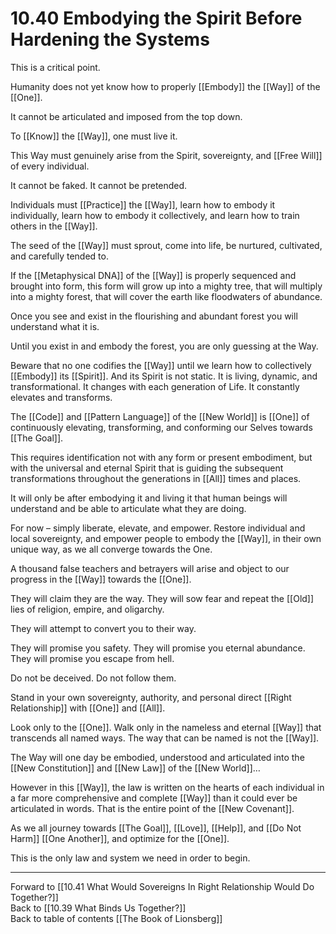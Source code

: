 # 10.40 Embodying the Spirit Before Hardening the Systems

This is a critical point.

Humanity does not yet know how to properly [[Embody]] the [[Way]] of the [[One]].  

It cannot be articulated and imposed from the top down.

To [[Know]] the [[Way]], one must live it. 

This Way must genuinely arise from the Spirit, sovereignty, and [[Free Will]] of every individual.

It cannot be faked. It cannot be pretended. 

Individuals must [[Practice]] the [[Way]], learn how to embody it individually, learn how to embody it collectively, and learn how to train others in the [[Way]].

The seed of the [[Way]] must sprout, come into life, be nurtured, cultivated, and carefully tended to.

If the [[Metaphysical DNA]] of the [[Way]] is properly sequenced and brought into form, this form will grow up into a mighty tree, that will multiply into a mighty forest, that will cover the earth like floodwaters of abundance.

Once you see and exist in the flourishing and abundant forest you will understand what it is.

Until you exist in and embody the forest, you are only guessing at the Way.

Beware that no one codifies the [[Way]] until we learn how to collectively [[Embody]] its [[Spirit]]. And its Spirit is not static. It is living, dynamic, and transformational. It changes with each generation of Life. It constantly elevates and transforms. 

The [[Code]] and [[Pattern Language]] of the [[New World]] is [[One]] of continuously elevating, transforming, and conforming our Selves towards [[The Goal]]. 

This requires identification not with any form or present embodiment, but with the universal and eternal Spirit that is guiding the subsequent transformations throughout the generations in [[All]] times and places. 

It will only be after embodying it and living it that human beings will understand and be able to articulate what they are doing.

For now – simply liberate, elevate, and empower. Restore individual and local sovereignty, and empower people to embody the [[Way]], in their own unique way, as we all converge towards the One.

A thousand false teachers and betrayers will arise and object to our progress in the [[Way]] towards the [[One]].

They will claim they are the way. They will sow fear and repeat the [[Old]] lies of religion, empire, and oligarchy.

They will attempt to convert you to their way.

They will promise you safety. They will promise you eternal abundance. They will promise you escape from hell.

Do not be deceived. Do not follow them.

Stand in your own sovereignty, authority, and personal direct [[Right Relationship]] with [[One]] and [[All]].  

Look only to the [[One]]. Walk only in the nameless and eternal [[Way]] that transcends all named ways. The way that can be named is not the [[Way]]. 

The Way will one day be embodied, understood and articulated into the [[New Constitution]] and [[New Law]] of the [[New World]]…

However in this [[Way]], the law is written on the hearts of each individual in a far more comprehensive and complete [[Way]] than it could ever be articulated in words. That is the entire point of the [[New Covenant]]. 

As we all journey towards [[The Goal]], [[Love]], [[Help]], and [[Do Not Harm]] [[One Another]], and optimize for the [[One]].

This is the only law and system we need in order to begin.

___

Forward to [[10.41 What Would Sovereigns In Right Relationship Would Do Together?]]  
Back to [[10.39 What Binds Us Together?]]  
Back to table of contents [[The Book of Lionsberg]]  

